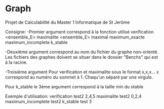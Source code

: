 # Graph
Projet de Calculabilité du Master 1 Informatique de St Jerôme

Consigne:
-Premier argument correspond à la fonction utilisé
	verification <nomFichier> <ensemble_E>
	maximalite <nomFichier> <ensemble_E>
	maximal <nomFichier>
	maximum_exacte <nomFichier>
	maximum_incomplete <nomFichier>
	k_stable <nomFichier> <K>
	
-Deuxième argument correspond au nom du fichier du graphe non-orienté.
Les fichiers des graphes doivent se situer dans le dossier "Benchs" qui est à la racine.
	
-Troisième argument 
Pour verification et maximalite
	sous le format x,x,x...
	x correspond au numéro du sommet à 1.
	Chaqu'un séparé par une virgule.

Pour k_stable le 3ème argument correspond à la taille min du stable

Exemple d'utilisation:
	verification test2 2,4,5
	maximalite test2 0,2,4
	maximum_incomplete test2
	k_stable test 3